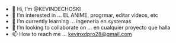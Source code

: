 - 👋 Hi, I’m @KEVINDECHOSKI
- 👀 I’m interested in ... EL ANIME, progrmar, editar videos, etc
- 🌱 I’m currently learning ... ingeneria en systemas
- 💞️ I’m looking to collaborate on ... en cualquier proyecto que halla
- 📫 How to reach me ... kevinxdpro28@gmail.com

<!---
KEVINDECHOSKI/KEVINDECHOSKI is a ✨ special ✨ repository because its `README.md` (this file) appears on your GitHub profile.
You can click the Preview link to take a look at your changes.
--->

